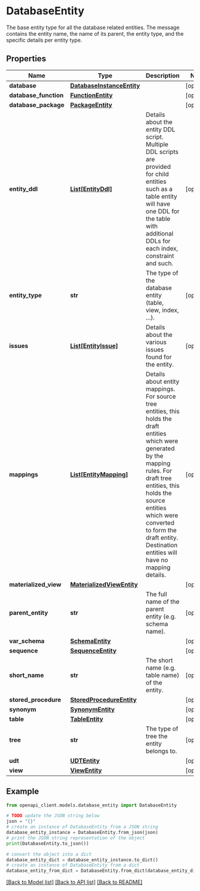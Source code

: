 # DatabaseEntity

The base entity type for all the database related entities. The message contains the entity name, the name of its parent, the entity type, and the specific details per entity type.

## Properties

Name | Type | Description | Notes
------------ | ------------- | ------------- | -------------
**database** | [**DatabaseInstanceEntity**](DatabaseInstanceEntity.md) |  | [optional] 
**database_function** | [**FunctionEntity**](FunctionEntity.md) |  | [optional] 
**database_package** | [**PackageEntity**](PackageEntity.md) |  | [optional] 
**entity_ddl** | [**List[EntityDdl]**](EntityDdl.md) | Details about the entity DDL script. Multiple DDL scripts are provided for child entities such as a table entity will have one DDL for the table with additional DDLs for each index, constraint and such. | [optional] 
**entity_type** | **str** | The type of the database entity (table, view, index, ...). | [optional] 
**issues** | [**List[EntityIssue]**](EntityIssue.md) | Details about the various issues found for the entity. | [optional] 
**mappings** | [**List[EntityMapping]**](EntityMapping.md) | Details about entity mappings. For source tree entities, this holds the draft entities which were generated by the mapping rules. For draft tree entities, this holds the source entities which were converted to form the draft entity. Destination entities will have no mapping details. | [optional] 
**materialized_view** | [**MaterializedViewEntity**](MaterializedViewEntity.md) |  | [optional] 
**parent_entity** | **str** | The full name of the parent entity (e.g. schema name). | [optional] 
**var_schema** | [**SchemaEntity**](SchemaEntity.md) |  | [optional] 
**sequence** | [**SequenceEntity**](SequenceEntity.md) |  | [optional] 
**short_name** | **str** | The short name (e.g. table name) of the entity. | [optional] 
**stored_procedure** | [**StoredProcedureEntity**](StoredProcedureEntity.md) |  | [optional] 
**synonym** | [**SynonymEntity**](SynonymEntity.md) |  | [optional] 
**table** | [**TableEntity**](TableEntity.md) |  | [optional] 
**tree** | **str** | The type of tree the entity belongs to. | [optional] 
**udt** | [**UDTEntity**](UDTEntity.md) |  | [optional] 
**view** | [**ViewEntity**](ViewEntity.md) |  | [optional] 

## Example

```python
from openapi_client.models.database_entity import DatabaseEntity

# TODO update the JSON string below
json = "{}"
# create an instance of DatabaseEntity from a JSON string
database_entity_instance = DatabaseEntity.from_json(json)
# print the JSON string representation of the object
print(DatabaseEntity.to_json())

# convert the object into a dict
database_entity_dict = database_entity_instance.to_dict()
# create an instance of DatabaseEntity from a dict
database_entity_from_dict = DatabaseEntity.from_dict(database_entity_dict)
```
[[Back to Model list]](../README.md#documentation-for-models) [[Back to API list]](../README.md#documentation-for-api-endpoints) [[Back to README]](../README.md)


